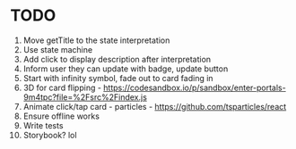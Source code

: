 # TODO

1. Move getTitle to the state interpretation
1. Use state machine
1. Add click to display description after interpretation
1. Inform user they can update with badge, update button
1. Start with infinity symbol, fade out to card fading in
1. 3D for card flipping - https://codesandbox.io/p/sandbox/enter-portals-9m4tpc?file=%2Fsrc%2Findex.js
1. Animate click/tap card - particles - https://github.com/tsparticles/react
1. Ensure offline works
1. Write tests
1. Storybook? lol
